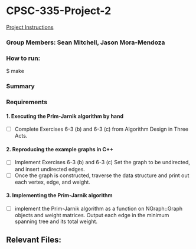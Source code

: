 # CPSC-335-Project-2
[Project Instructions](https://docs.google.com/document/d/1UJtswYXID4-ydz3O9o8uO9VDWEt4drj0hTofA7-sVug/edit#)
### Group Members: Sean Mitchell, Jason Mora-Mendoza

### How to run:
$ make
### Summary


### Requirements
#### 1. Executing the Prim-Jarnik algorithm by hand
- [ ] Complete Exercises 6-3 (b) and 6-3 (c) from Algorithm Design in Three Acts.
#### 2. Reproducing the example graphs in C++
- [ ] Implement Exercises 6-3 (b) and 6-3 (c) Set the graph to be undirected, and insert undirected edges.
- [ ] Once the graph is constructed, traverse the data structure and print out each vertex, edge, and weight.
#### 3. Implementing the Prim-Jarnik algorithm
- [ ] implement the Prim-Jarnik algorithm as a function on NGraph::Graph objects and weight matrices. Output each edge in the minimum spanning tree and its total weight.
## Relevant Files:
